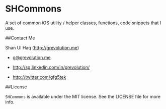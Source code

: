 SHCommons
=========

A set of common iOS utility / helper classes, functions, code snippets that I use. 

##Contact Me

Shan Ul Haq (http://grevolution.me)

- g@grevolution.me

- http://sg.linkedin.com/in/grevolution/

- http://twitter.com/gfg5tek

##License

`SHCommons` is available under the MIT license. See the LICENSE file for more info.